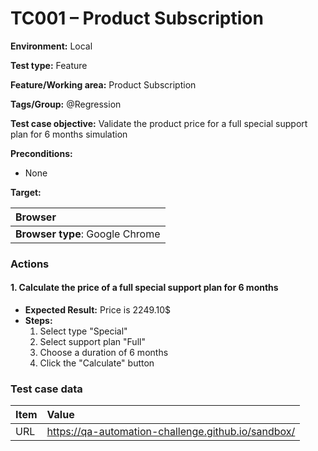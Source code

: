 # TC001 – Product Subscription

**Environment:** Local

**Test type:** Feature

**Feature/Working area:** Product Subscription

**Tags/Group:** @Regression

**Test case objective:** Validate the product price for a full special support plan for 6
months simulation

**Preconditions:**

* None

**Target:**

| Browser               |
|:----------------------|
| **Browser type**: Google Chrome |

### Actions

#### 1. Calculate the price of a full special support plan for 6 months

* **Expected Result:** Price is 2249.10$
* **Steps:**
    <ol>
        <li>Select type "Special"</li>
        <li>Select support plan "Full"</li>
        <li>Choose a duration of 6 months</li>
        <li>Click the "Calculate" button</li>
    </ol>

### Test case data

| Item                  | Value      |
|:----------------------|:-----------|
| URL                   | https://qa-automation-challenge.github.io/sandbox/ |